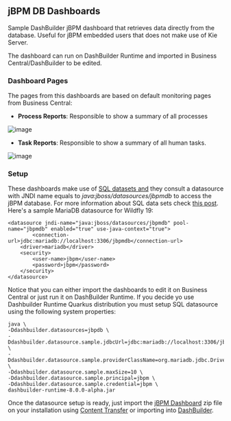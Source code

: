
jBPM DB Dashboards
--

Sample DashBuilder jBPM dashboard that retrieves data directly from the database. Useful for jBPM embedded users that does not make use of Kie Server.

The dashboard can run on DashBuilder Runtime and imported in Business Central/DashBuilder to be edited.



### Dashboard Pages

The pages from this dashboards are based on default monitoring pages from Business Central:

* **Process Reports**: Responsible to show a summary of all processes

![image](https://user-images.githubusercontent.com/359820/128437522-b093c433-556d-4741-90a7-0519965ff94c.png)

* **Task Reports**: Responsible to show a summary of all human tasks.

![image](https://user-images.githubusercontent.com/359820/128437449-bf9b85ce-1d8f-4f4c-856e-634f4fdbf394.png)


### Setup

These dashboards make use of [SQL datasets and](https://blog.kie.org/2021/07/add-sql-datasource-for-authoring-dashboards.html) they consult a datasource with JNDI name equals to _java:jboss/datasources/jbpmdb_ to access the jBPM database. For more information about SQL data sets check [this post](https://blog.kie.org/2021/07/add-sql-datasource-for-authoring-dashboards.html). Here's a sample MariaDB datasource for Wildfly 19:

```
<datasource jndi-name="java:jboss/datasources/jbpmdb" pool-name="jbpmdb" enabled="true" use-java-context="true">
        <connection-url>jdbc:mariadb://localhost:3306/jbpmdb</connection-url>
    <driver>mariadb</driver>
    <security>
        <user-name>jbpm</user-name>
        <password>jbpm</password>
    </security>
</datasource>
```

Notice that you can either import the dashboards to edit it on Business Central or just run it on DashBuilder Runtime. If you decide yo use Dashbuilder Runtime Quarkus distribution you must setup SQL datasource using the following system properties:

```
java \
-Ddashbuilder.datasources=jbpdb \
-Ddashbuilder.datasource.sample.jdbcUrl=jdbc:mariadb://localhost:3306/jbpmdb \
-Ddashbuilder.datasource.sample.providerClassName=org.mariadb.jdbc.Driver \
-Ddashbuilder.datasource.sample.maxSize=10 \
-Ddashbuilder.datasource.sample.principal=jbpm \
-Ddashbuilder.datasource.sample.credential=jbpm \
dashbuilder-runtime-8.0.0-alpha.jar
```

Once the datasource setup is ready, just import the [jBPM Dashboard](https://github.com/jesuino/dashbuilder-dashboards/blob/main/jBPM%20DB%20Dashboard/jbpm_reports.zip) zip file on your installation using [Content Transfer](https://access.redhat.com/documentation/en-us/red_hat_process_automation_manager/7.5/html/configuring_business_central_settings_and_properties/exporting-importing-dashbuilder-data-proc-configuring-central) or importing into [DashBuilder](https://blog.kie.org/2020/09/introducing-dashbuilder-runtime.html).

